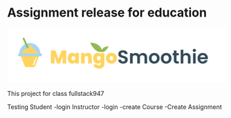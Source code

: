 # Assignment release for education

![logo](logo_fullstack.png)

This project for class fullstack947

Testing
    Student
        -login
    Instructor
        -login
        -create Course
        -Create Assignment 